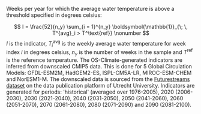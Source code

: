 Weeks per year for which the average water temperature is above a threshold specified in degrees celsius:

$$
I =  \frac{52}{n_y} \sum_{i = 1}^{n_y} \boldsymbol{\mathbb{1}}_{\; \, T^{avg}_i > T^\text{ref}} \nonumber
$$
$I$ is the indicator, $T^\text{avg}_i$ is the weekly average water temperature for week index $i$ in degrees celsius, $n_y$ is the number of weeks in the sample
and $T^\text{ref}$ is the reference temperature.
The OS-Climate-generated indicators are inferred from downscaled CMIP5 data. This is done for 5 Global Circulation Models: GFDL-ESM2M, HadGEM2-ES, ISPL-CM5A-LR, MIROC-ESM-CHEM and NorESM1-M.
The downscaled data is sourced from the [Futurestreams dataset](https://geo.public.data.uu.nl/vault-futurestreams/research-futurestreams%5B1633685642%5D/original/waterTemp/) on the data publication platform of Utrecht University.
Indicators are generated for periods: 'historical' (averaged over 1976-2005), 2020 (2006-2030), 2030 (2021-2040), 2040 (2031-2050), 2050 (2041-2060), 2060 (2051-2070), 2070 (2061-2080), 2080 (2071-2090) and 2090 (2081-2100).
